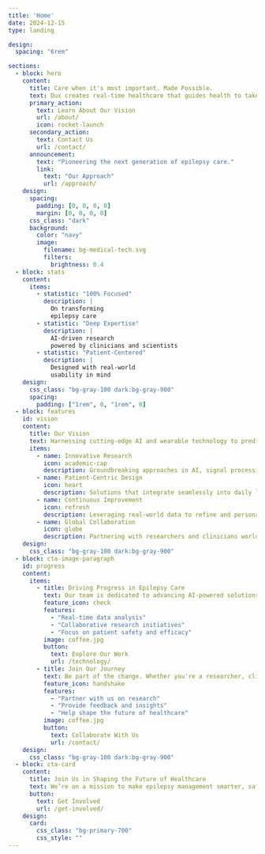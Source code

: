 ```yaml
---
title: 'Home'
date: 2024-12-15
type: landing

design:
  spacing: "6rem"

sections:
  - block: hero
    content:
      title: Care when it's most important. Made Possible.
      text: Dux creates real-time healthcare that guides health to take the right path at critical crossroads in life.
      primary_action:
        text: Learn About Our Vision
        url: /about/
        icon: rocket-launch
      secondary_action:
        text: Contact Us
        url: /contact/
      announcement:
        text: "Pioneering the next generation of epilepsy care."
        link:
          text: "Our Approach"
          url: /approach/
    design:
      spacing:
        padding: [0, 0, 0, 0]
        margin: [0, 0, 0, 0]
      css_class: "dark"
      background:
        color: "navy"
        image:
          filename: bg-medical-tech.svg
          filters:
            brightness: 0.4
  - block: stats
    content:
      items:
        - statistic: "100% Focused"
          description: |
            On transforming  
            epilepsy care
        - statistic: "Deep Expertise"
          description: |
            AI-driven research  
            powered by clinicians and scientists
        - statistic: "Patient-Centered"
          description: |
            Designed with real-world  
            usability in mind
    design:
      css_class: "bg-gray-100 dark:bg-gray-900"
      spacing:
        padding: ["1rem", 0, "1rem", 0]
  - block: features
    id: vision
    content:
      title: Our Vision
      text: Harnessing cutting-edge AI and wearable technology to predict and prevent epileptic seizures.
      items:
        - name: Innovative Research
          icon: academic-cap
          description: Groundbreaking approaches in AI, signal processing, and neuroscience.
        - name: Patient-Centric Design
          icon: heart
          description: Solutions that integrate seamlessly into daily life.
        - name: Continuous Improvement
          icon: refresh
          description: Leveraging real-world data to refine and personalize outcomes.
        - name: Global Collaboration
          icon: globe
          description: Partnering with researchers and clinicians worldwide.
    design:
      css_class: "bg-gray-100 dark:bg-gray-900"
  - block: cta-image-paragraph
    id: progress
    content:
      items:
        - title: Driving Progress in Epilepsy Care
          text: Our team is dedicated to advancing AI-powered solutions that improve lives.
          feature_icon: check
          features:
            - "Real-time data analysis"
            - "Collaborative research initiatives"
            - "Focus on patient safety and efficacy"
          image: coffee.jpg
          button:
            text: Explore Our Work
            url: /technology/
        - title: Join Our Journey
          text: Be part of the change. Whether you're a researcher, clinician, or advocate, we’d love to collaborate.
          feature_icon: handshake
          features:
            - "Partner with us on research"
            - "Provide feedback and insights"
            - "Help shape the future of healthcare"
          image: coffee.jpg
          button:
            text: Collaborate With Us
            url: /contact/
    design:
      css_class: "bg-gray-100 dark:bg-gray-900"
  - block: cta-card
    content:
      title: Join Us in Shaping the Future of Healthcare
      text: We’re on a mission to make epilepsy management smarter, safer, and more personalized.
      button:
        text: Get Involved
        url: /get-involved/
    design:
      card:
        css_class: "bg-primary-700"
        css_style: ""
---
```

